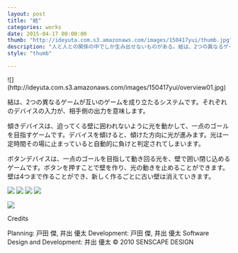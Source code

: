 ```yaml
---
layout: post
title: "結"
categories: works
date: 2015-04-17 00:00:00
thumb: "http://ideyuta.com.s3.amazonaws.com/images/150417yui/thumb.jpg"
description: "人と人との関係の中でしか生み出せないものがある。結は、2つの異なるゲームが互いのゲームを成り立たせます。"
style: "thumb"

---
```


<div class="images">
![](http://ideyuta.com.s3.amazonaws.com/images/150417yui/overview01.jpg)
</div>

結は、2つの異なるゲームが互いのゲームを成り立たるシステムです。それぞれのデバイスの入力が、相手側の出力を意味します。

傾きデバイスは、迫ってくる壁に囲われないように光を動かして、一点のゴールを目指すゲームです。デバイスを傾けると、傾けた方向に光が進みます。光は一定時間その場に止まっていると自動的に負けと判定されてしまいます。

ボタンデバイスは、一点のゴールを目指して動き回る光を、壁で囲い閉じ込めるゲームです。ボタンを押すことで壁を作り、光の動きを止めることができます。壁は4つまで作ることができ、新しく作るごとに古い壁は消えていきます。

![](http://ideyuta.com.s3.amazonaws.com/images/150417yui/anime01.gif)
![](http://ideyuta.com.s3.amazonaws.com/images/150417yui/anime02.gif)
![](http://ideyuta.com.s3.amazonaws.com/images/150417yui/anime03.gif)
![](http://ideyuta.com.s3.amazonaws.com/images/150417yui/anime04.gif)


![](http://ideyuta.com.s3.amazonaws.com/images/150417yui/diagram01.jpg)


<div class="note">
Credits
<p>Planning: 戸田 傑, 井出 優太
Development: 戸田 傑,  井出 優太
Software Design and Development: 井出 優太
&copy; 2010 SENSCAPE DESIGN
</p>
</div>
